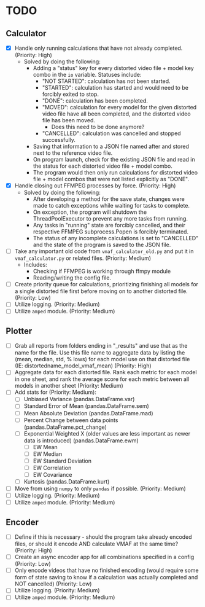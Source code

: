 # TODO
## Calculator
- [x] Handle only running calculations that have not already completed. (Priority: High)
    - Solved by doing the following:
        - Adding a "status" key for every distorted video file + model key combo in the `io` variable. Statuses include:
            - "NOT STARTED": calculation has not been started.
            - "STARTED": calculation has started and would need to be forcibly exited to stop.
            - "DONE": calculation has been completed.
            - "MOVED": calculation for every model for the given distorted video file have all been completed, and the distorted video file has been moved.
                - Does this need to be done anymore?
            - "CANCELLED": calculation was cancelled and stopped successfully.
        - Saving that information to a JSON file named after and stored next to the reference video file.
        - On program launch, check for the existing JSON file and read in the status for each distorted video file + model combo.
        - The program would then only run calculations for distorted video file + model combos that were not listed explicitly as "DONE".
- [x] Handle closing out FFMPEG processes by force. (Priority: High)
    - Solved by doing the following:
        - After developing a method for the save state, changes were made to catch exceptions while waiting for tasks to complete.
        - On exception, the program will shutdown the ThreadPoolExecutor to prevent any more tasks from running.
        - Any tasks in "running" state are forcibly cancelled, and their respective FFMPEG subprocess.Popen is forcibly terminated.
        - The status of any incomplete calculations is set to "CANCELLED" and the state of the program is saved to the JSON file.
- [ ] Take any important old code from `vmaf_calculator_old.py` and put it in `vmaf_calculator.py` or related files. (Priority: Medium)
    - Includes:
        - Checking if FFMPEG is working through ffmpy module
        - Reading/writing the config file.
- [ ] Create priority queue for calculations, prioritizing finishing all models for a single distorted file first before moving on to another distorted file. (Priority: Low)
- [ ] Utilize logging. (Priority: Medium)
- [ ] Utilize `amped` module. (Priority: Medium)

## Plotter
- [ ] Grab all reports from folders ending in "_results" and use that as the name for the file. Use this file name to aggregate data by listing the (mean, median, std, % lows) for each model use on that distorted file (IE: distortedname_model_vmaf_mean) (Priority: High)
- [ ] Aggregate data for each distorted file. Rank each metric for each model in one sheet, and rank the average score for each metric between all models in another sheet (Priority: Medium)
- [ ] Add stats for (Priority: Medium):
    - [ ] Unbiased Variance (pandas.DataFrame.var)
    - [ ] Standard Error of Mean (pandas.DataFrame.sem)
    - [ ] Mean Absolute Deviation (pandas.DataFrame.mad)
    - [ ] Percent Change between data points (pandas.DataFrame.pct_change)
    - [ ] Exponential Weighted X (older values are less important as newer data is introduced) (pandas.DataFrame.ewm)
        - [ ] EW Mean
        - [ ] EW Median
        - [ ] EW Standard Deviation
        - [ ] EW Correlation
        - [ ] EW Covariance
    - [ ] Kurtosis (pandas.DataFrame.kurt)
- [ ] Move from using `numpy` to only `pandas` if possible. (Priority: Medium)
- [ ] Utilize logging. (Priority: Medium)
- [ ] Utilize `amped` module. (Priority: Medium)

## Encoder
- [ ] Define if this is necessary - should the program take already encoded files, or should it encode AND calculate VMAF at the same time? (Priority: High)
- [ ] Create an async encoder app for all combinations specified in a config (Priority: Low)
- [ ] Only encode videos that have no finished encoding (would require some form of state saving to know if a calculation was actually completed and NOT cancelled) (Priority: Low)
- [ ] Utilize logging. (Priority: Medium)
- [ ] Utilize `amped` module. (Priority: Medium)